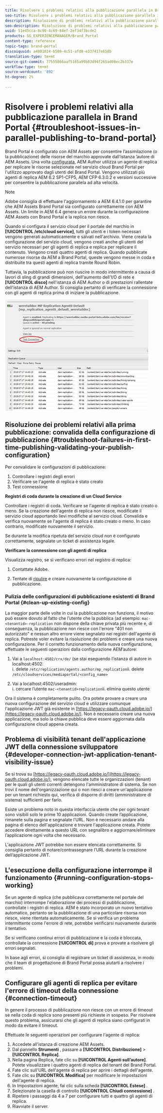 ```yaml
---
title: Risolvere i problemi relativi alla pubblicazione parallela in Brand Portal
seo-title: Risolvere i problemi relativi alla pubblicazione parallela in Brand Portal
description: Risoluzione di problemi relativi alla pubblicazione parallela.
seo-description: Risoluzione di problemi relativi alla pubblicazione parallela.
uuid: 51e45cca-8c96-4c69-84ef-2ef34f3bcde2
products: SG_EXPERIENCEMANAGER/Brand_Portal
content-type: reference
topic-tags: brand-portal
discoiquuid: a4801024-b509-4c51-afd8-e337417e658b
translation-type: tm+mt
source-git-commit: 77555866aaf5185a99b83d94f265ad08ec2b337e
workflow-type: tm+mt
source-wordcount: '892'
ht-degree: 2%

---
```



# Risolvere i problemi relativi alla pubblicazione parallela in Brand Portal {#troubleshoot-issues-in-parallel-publishing-to-brand-portal}

Brand Portal è configurato con  AEM Assets per consentire l’assimilazione (o la pubblicazione) delle risorse del marchio approvate dall’istanza ’autore di AEM Assets. Una volta [configurata](../using/configure-aem-assets-with-brand-portal.md), AEM Author utilizza un agente di replica per replicare le risorse selezionate nel servizio cloud Brand Portal per l&#39;utilizzo approvato dagli utenti del Brand Portal. Vengono utilizzati più agenti di replica AEM 6.2 SP1-CFP5, AEM CFP 6.3.0.2 e versioni successive per consentire la pubblicazione parallela ad alta velocità.

>[!NOTE]
>
> Adobe consiglia di effettuare l&#39;aggiornamento a AEM 6.4.1.0 per garantire che  AEM Assets Brand Portal sia configurato correttamente con  AEM Assets. Un limite in AEM 6.4 genera un errore durante la configurazione  AEM Assets con Brand Portal e la replica non riesce.

Quando si configura il servizio cloud per il portale del marchio in **[!UICONTROL /etc/cloud service]**, tutti gli utenti e i token necessari vengono generati automaticamente e salvati nell&#39;archivio. Viene creata la configurazione del servizio cloud, vengono creati anche gli utenti del servizio necessari per gli agenti di replica e replica per replicare il contenuto. Vengono creati quattro agenti di replica. Quando pubblicate numerose risorse da AEM a Brand Portal, queste vengono messe in coda e distribuite tra questi agenti di replica tramite Round Robin.

Tuttavia, la pubblicazione può non riuscire in modo intermittente a causa di lavori di sling di grandi dimensioni, dell&#39;aumento dell&#39;I/O di rete e **[!UICONTROL disco]** nell&#39;istanza di AEM Author o di prestazioni rallentate dell&#39;istanza di AEM Author. Si consiglia pertanto di verificare la connessione con gli agenti di replica prima di iniziare la pubblicazione.

![](assets/test-connection.png)

## Risoluzione dei problemi relativi alla prima pubblicazione: convalida della configurazione di pubblicazione {#troubleshoot-failures-in-first-time-publishing-validating-your-publish-configuration}

Per convalidare le configurazioni di pubblicazione:

1. Controllare i registri degli errori
1. Verificare se l&#39;agente di replica è stato creato
1. Test connessione

**Registri di coda durante la creazione di un Cloud Service**

Controllare i registri di coda. Verificare se l&#39;agente di replica è stato creato o meno. Se la creazione dell&#39;agente di replica non riesce, modificate il servizio cloud apportando lievi modifiche al servizio cloud. Convalida e verifica nuovamente se l&#39;agente di replica è stato creato o meno. In caso contrario, modificate nuovamente il servizio.

Se durante la modifica ripetuta del servizio cloud non è configurato correttamente, segnalate un ticket di assistenza legale.

**Verificare la connessione con gli agenti di replica**

Visualizza registro, se si verificano errori nel registro di replica:

1. Contattate  Adobe.

1. Tentate di [ripulire](../using/troubleshoot-parallel-publishing.md#clean-up-existing-config) e creare nuovamente la configurazione di pubblicazione.

<!--
Comment Type: remark
Last Modified By: Mini Gulati (mgulati)
Last Modified Date: 2018-06-21T22:56:21.256-0400
<p>?? check and compare public key. At times public key is different</p>
<p>?? another thing to check in /useradmin</p>
-->

### Pulizia delle configurazioni di pubblicazione esistenti di Brand Portal {#clean-up-existing-config}

La maggior parte delle volte in cui la pubblicazione non funziona, il motivo può essere dovuto al fatto che l’utente che la pubblica (ad esempio: `mac-<tenantid>-replication` non dispone della chiave privata più recente e, di conseguenza, la pubblicazione non riesce con l&#39;errore &quot;401 non autorizzato&quot; e nessun altro errore viene segnalato nei registri dell&#39;agente di replica. Potreste voler evitare la risoluzione dei problemi e creare una nuova configurazione. Per il corretto funzionamento della nuova configurazione, effettuate le seguenti operazioni dalla configurazione AEM’autore:

1. Vai a `localhost:4502/crx/de/` (se stai eseguendo l’istanza di autore in localhost:4502:\
   i. delete `/etc/replication/agents.author/mp_replication`ii. delete 
`/etc/cloudservices/mediaportal/<config_name>`

1. Vai a localhost:4502/useradmin:\
   i. cercare l’utente `mac-<tenantid>replication`ii. elimina questo utente

Ora il sistema è completamente pulito. Ora potete provare a creare una nuova configurazione del servizio cloud e utilizzare comunque l&#39;applicazione JWT già esistente in [https://legacy-oauth.cloud.adobe.io/](https://legacy-oauth.cloud.adobe.io/). Non è necessario creare una nuova applicazione, ma solo la chiave pubblica deve essere aggiornata dalla configurazione cloud appena creata.

## Problema di visibilità tenant dell&#39;applicazione JWT della connessione sviluppatore {#developer-connection-jwt-application-tenant-visibility-issue}

Se si trova su [https://legacy-oauth.cloud.adobe.io/](https://legacy-oauth.cloud.adobe.io/), vengono elencate tutte le organizzazioni (tenant) per le quali gli utenti correnti detengono l&#39;amministratore di sistema. Se non trovi il nome dell&#39;organizzazione qui o non riesci a creare un&#39;applicazione per un tenant richiesto qui, verifica di disporre di diritti (amministratore di sistema) sufficienti per farlo.

Esiste un problema noto in questa interfaccia utente che per ogni tenant sono visibili solo le prime 10 applicazioni. Quando create l’applicazione, rimanete sulla pagina e segnalate l’URL. Non è necessario andare alla pagina di elenco dell&#39;applicazione e trovare l&#39;applicazione creata. Potete accedere direttamente a questo URL con segnalibro e aggiornare/eliminare l’applicazione ogni volta che necessario.

L&#39;applicazione JWT potrebbe non essere elencata correttamente. Si consiglia pertanto di notare/contrassegnare l’URL durante la creazione dell’applicazione JWT.

## L&#39;esecuzione della configurazione interrompe il funzionamento {#running-configuration-stops-working}

<!--
Comment Type: draft

<p>If the running configuration stops working, either of the following two possibilities
<g class="gr_ gr_15 gr-alert gr_gramm gr_inline_cards gr_run_anim Grammar multiReplace" data-gr-id="15" id="15" style="font-size: 12px;">
are
</g> there:</p>
<p>1.
<g class="gr_ gr_14 gr-alert gr_gramm gr_inline_cards gr_run_anim Grammar only-ins doubleReplace replaceWithoutSep" data-gr-id="14" id="14">
Connection
</g> has failed, or</p>
<p>2. Publish has failed with permission to dam-replication-service denied, while connection has passed </p>
<p>If the connection has failed [1], the
<g class="gr_ gr_10 gr-alert gr_spell gr_inline_cards gr_run_anim ContextualSpelling ins-del multiReplace" data-gr-id="10" id="10">
fail safe
</g> way to fix it is to <a href="../using/troubleshoot-parallel-publishing.md#main-pars-header-1664955658">clean up</a> the existing Brand Portal publish configuration and recreate a publish configuration. </p>
<p>However, if the
<g class="gr_ gr_18 gr-alert gr_spell gr_inline_cards gr_run_anim ContextualSpelling" data-gr-id="18" id="18">
publish
</g> has failed with
<g class="gr_ gr_16 gr-alert gr_gramm gr_inline_cards gr_run_anim Grammar only-ins doubleReplace replaceWithoutSep" data-gr-id="16" id="16">
permission
</g> denied to dam-replication-service, raise a support ticket.</p>
-->

Se un agente di replica (che pubblicava correttamente nel portale del marchio) interrompe l&#39;elaborazione dei processi di pubblicazione, controllate i registri di replica. AEM è stato incorporato un nuovo tentativo automatico, pertanto se la pubblicazione di una particolare risorsa non riesce, viene ritentata automaticamente. Se si verifica un problema intermittente come l&#39;errore di rete, potrebbe verificarsi nuovamente durante il tentativo.

Se si verificano continui errori di pubblicazione e la coda è bloccata, controllate la connessione **[!UICONTROL di]** prova e provate a risolvere gli errori segnalati.

In base agli errori, si consiglia di registrare un ticket di assistenza, in modo che il team di progettazione di Brand Portal possa aiutarti a risolvere i problemi.


## Configurare gli agenti di replica per evitare l&#39;errore di timeout della connessione {#connection-timeout}

In genere il processo di pubblicazione non riesce con un errore di timeout se nella coda di replica sono presenti più richieste in sospeso. Per risolvere questo problema, assicurarsi che gli agenti di replica siano configurati in modo da evitare il timeout.

Effettuate le seguenti operazioni per configurare l&#39;agente di replica:
1. Accedete all’istanza di creazione  AEM Assets.
1. Dal pannello **Strumenti** , passare a **[!UICONTROL Distribuzione]** > **[!UICONTROL Replica]**.
1. Nella pagina Replica, fate clic su **[!UICONTROL Agenti sull’autore]**. Potete visualizzare i quattro agenti di replica del tenant del Brand Portal.
1. Fate clic sull&#39;URL dell&#39;agente di replica per aprire i dettagli dell&#39;agente.
1. Fate clic su **[!UICONTROL Modifica]** per modificare le impostazioni dell&#39;agente di replica.
1. In Impostazioni agente, fai clic sulla scheda **[!UICONTROL Estese]** .
1. Selezionate la casella di controllo **[!UICONTROL Chiudi connessione]** .
1. Ripetere i passaggi da 4 a 7 per configurare tutti e quattro gli agenti di replica.
1. Riavviate il server.